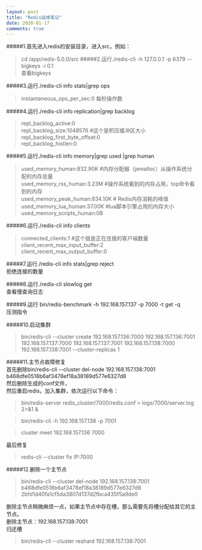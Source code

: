 ```yaml
---
layout: post
title: "Redis运维笔记"
date: 2020-01-17
comments: true
---  
```





#####1.首先进入redis的安装目录，进入src，例如：  
>cd /app/redis-5.0.0/src 
#####2.运行./redis-cli -h 127.0.0.1 -p 6379 --bigkeys -i 0.1  
查看bigkeys  

#####3.运行./redis-cli info stats|grep ops  
>instantaneous_ops_per_sec:0 每秒操作数  

#####4.运行./redis-cli info replication|grep backlog  

>repl_backlog_active:0  
repl_backlog_size:1048576  #这个是积压缓冲区大小  
repl_backlog_first_byte_offset:0  
repl_backlog_histlen:0  


#####5.运行./redis-cli info memory|grep used |grep human  

>used_memory_human:832.90K  #内存分配器（jemalloc）从操作系统分配的内存总量  
used_memory_rss_human:3.23M #操作系统看到的内存占用，top命令看到的内存   
used_memory_peak_human:834.10K  # Redis内存消耗的峰值  
used_memory_lua_human:37.00K #lua脚本引擎占用的内存大小  
used_memory_scripts_human:0B  


#####6.运行./redis-cli info clients  

>connected_clients:1  #这个就是正在连接的客户端数量  
client_recent_max_input_buffer:2  
client_recent_max_output_buffer:0  

#####7.运行./redis-cli info stats|grep reject  
拒绝连接的数量  

#####8.运行./redis-cli slowlog get  
查看慢查询日志  

#####9.运行 bin/redis-benchmark -h 192.168.157.137 -p 7000 -t get -q  
压测指令  






#####10.启动集群  
>bin/redis-cli --cluster create 192.168.157.136:7000 192.168.157.136:7001 192.168.157.137:7000 192.168.157.137:7001 192.168.157.138:7000 192.168.157.138:7001 --cluster-replicas 1  

#####11.主节点故障修复  
首先删除bin/redis-cli --cluster del-node 192.168.157.138:7001 b468dfe0518b6af3478ef18a38189d577e6327d8  
然后删除生成的conf文件，  
然后重启redis，加入集群，依次运行以下命令： 

>bin/redis-server redis_cluster/7000/redis.conf  > logs/7000/server.log 2>&1 &  

>bin/redis-cli -h 192.168.157.138 -p 7001  

>cluster meet 192.168.157.136 7000  

最后修复  
>redis-cli --cluster fix IP:7000  



#####12.删除一个主节点  
>bin/redis-cli --cluster del-node 192.168.157.138:7001 b468dfe0518b6af3478ef18a38189d577e6327d8  
2bfd1d40fa1cf5da3807d137d2fbca435f5a9de0 
 
删除主节点稍微麻烦一点，如果主节点中存在槽，那么需要先将槽分配给其它的主节点。  
删除主节点：192.168.157.138:7001  
归还槽  
>bin/redis-cli --cluster reshard 192.168.157.138:7001  